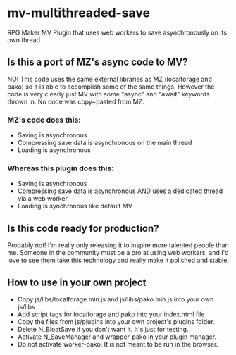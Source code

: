 # mv-multithreaded-save
 RPG Maker MV Plugin that uses web workers to save asynchronously on its own thread

## Is this a port of MZ's async code to MV?

NO! This code uses the same external libraries as MZ (localforage and pako) so it is able to accomplish some of the same things. However the code is very clearly just MV with some "async" and "await" keywords thrown in. No code was copy+pasted from MZ.

### MZ's code does this:
- Saving is asynchronous
- Compressing save data is asynchronous on the main thread
- Loading is asynchronous

### Whereas this plugin does this:
- Saving is asynchronous
- Compressing save data is asynchronous AND uses a dedicated thread via a web worker
- Loading is synchronous like default MV

## Is this code ready for production?

Probably not! I'm really only releasing it to inspire more talented people than me. Someone in the community must be a pro at using web workers, and I'd love to see them take this technology and really make it polished and stable.

## How to use in your own project
- Copy js/libs/localforage.min.js and js/libs/pako.min.js into your own js/libs
- Add script tags for localforage and pako into your index.html file
- Copy the files from js/plugins into your own project's plugins folder.
- Delete N_BloatSave if you don't want it. It's just for testing.
- Activate N_SaveManager and wrapper-pako in your plugin manager.
- Do not activate worker-pako. It is not meant to be run in the browser.
